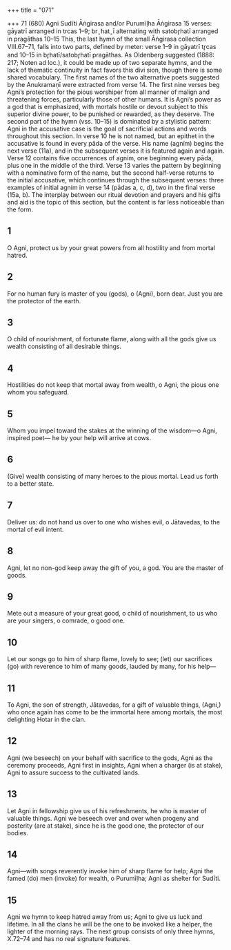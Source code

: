 +++
title = "071"

+++
71 (680) Agni
Sudīti Āṅgirasa and/or Purumīḷha Āṅgirasa
15 verses: gāyatrī arranged in trcas 1–9; br ̥ hat ̥ ī alternating with satobr̥hatī arranged  in pragāthas 10–15
This, the last hymn of the small Āṅgirasa collection VIII.67–71, falls into two  parts, defined by meter: verse 1–9 in gāyatrī tr̥cas and 10–15 in br̥hatī/satobr̥hatī pragāthas. As Oldenberg suggested (1888: 217; Noten ad loc.), it could be made up  of two separate hymns, and the lack of thematic continuity in fact favors this divi sion, though there is some shared vocabulary. The first names of the two alternative  poets suggested by the Anukramaṇī were extracted from verse 14.
The first nine verses beg Agni’s protection for the pious worshiper from all  manner of malign and threatening forces, particularly those of other humans. It is Agni’s power as a god that is emphasized, with mortals hostile or devout subject to  this superior divine power, to be punished or rewarded, as they deserve. The second part of the hymn (vss. 10–15) is dominated by a stylistic pattern: Agni  in the accusative case is the goal of sacrificial actions and words throughout this  section. In verse 10 he is not named, but an epithet in the accusative is found in  every pāda of the verse. His name (agním) begins the next verse (11a), and in the  subsequent verses it is featured again and again. Verse 12 contains five occurrences  of agním, one beginning every pāda, plus one in the middle of the third. Verse 13  varies the pattern by beginning with a nominative form of the name, but the second  half-verse returns to the initial accusative, which continues through the subsequent  verses: three examples of initial agním in verse 14 (pādas a, c, d), two in the final verse  (15a, b). The interplay between our ritual devotion and prayers and his gifts and aid  is the topic of this section, but the content is far less noticeable than the form.
## 1
O Agni, protect us by your great powers from all hostility
and from mortal hatred.
## 2
For no human fury is master of you (gods), o (Agni), born dear. Just you are the protector of the earth.
## 3
O child of nourishment, of fortunate flame, along with all the gods give us wealth consisting of all desirable things.
## 4
Hostilities do not keep that mortal away from wealth, o Agni,
the pious one whom you safeguard.
## 5
Whom you impel toward the stakes at the winning of the
wisdom—o Agni, inspired poet—
he by your help will arrive at cows.
## 6
(Give) wealth consisting of many heroes to the pious mortal.
Lead us forth to a better state.
## 7
Deliver us: do not hand us over to one who wishes evil, o Jātavedas, to the mortal of evil intent.
## 8
Agni, let no non-god keep away the gift of you, a god.
You are the master of goods.
## 9
Mete out a measure of your great good, o child of nourishment, to us who are your singers, o comrade, o good one.
## 10
Let our songs go to him of sharp flame, lovely to see;
(let) our sacrifices (go) with reverence to him of many goods, lauded by  many, for his help—
## 11
To Agni, the son of strength, Jātavedas, for a gift of valuable things, (Agni,) who once again has come to be the immortal here among
mortals, the most delighting Hotar in the clan.
## 12
Agni (we beseech) on your behalf with sacrifice to the gods, Agni as the  ceremony proceeds,
Agni first in insights, Agni when a charger (is at stake), Agni to assure  success to the cultivated lands.

## 13
Let Agni in fellowship give us of his refreshments, he who is master of  valuable things.
Agni we beseech over and over when progeny and posterity (are at
stake), since he is the good one, the protector of our bodies.
## 14
Agni—with songs reverently invoke him of sharp flame for help;
Agni the famed (do) men (invoke) for wealth, o Purumīḷha; Agni as
shelter for Sudīti.
## 15
Agni we hymn to keep hatred away from us; Agni to give us luck and  lifetime.
In all the clans he will be the one to be invoked like a helper, the lighter  of the morning rays.
The next group consists of only three hymns, X.72–74 and has no real signature  features.